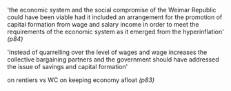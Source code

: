 'the economic system and the social compromise of the Weimar Republic could have been viable had it included an arrangement for the promotion of capital formation from wage and salary income in order to meet the requirements of the economic system as it emerged from the hyperinflation' *(p84)*


'Instead of quarrelling over the level of wages and wage increases the collective bargaining partners and the government should have addressed the issue of savings and capital formation'

on rentiers vs WC on keeping economy afloat *(p83)*